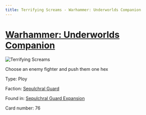 ```yaml
---
title: Terrifying Screams - Warhammer: Underworlds Companion
---
```


# [Warhammer: Underworlds Companion](https://guidokessels.github.io/wh-underworlds)

  

![Terrifying Screams](https://warhammerunderworlds.com/wp-content/uploads/sites/6/2017/12/076_ENG-Terrifying-Screams.png)

Choose an enemy fighter and push them one hex

Type: Ploy

Faction: [Sepulchral Guard](https://guidokessels.github.io/wh-underworlds/factions/sepulchral-guard)

Found in: [Sepulchral Guard Expansion](https://guidokessels.github.io/wh-underworlds/locations/sepulchral-guard-expansion)

Card number: 76
